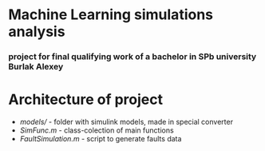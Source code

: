 # **M**achine **L**earning simulations analysis
### project for final qualifying work of a bachelor in SPb university Burlak Alexey

# Architecture of project

- *models/* - folder with simulink models, made in special converter
- *SimFunc.m* - class-colection of main functions 
- *FaultSimulation.m* - script to generate faults data